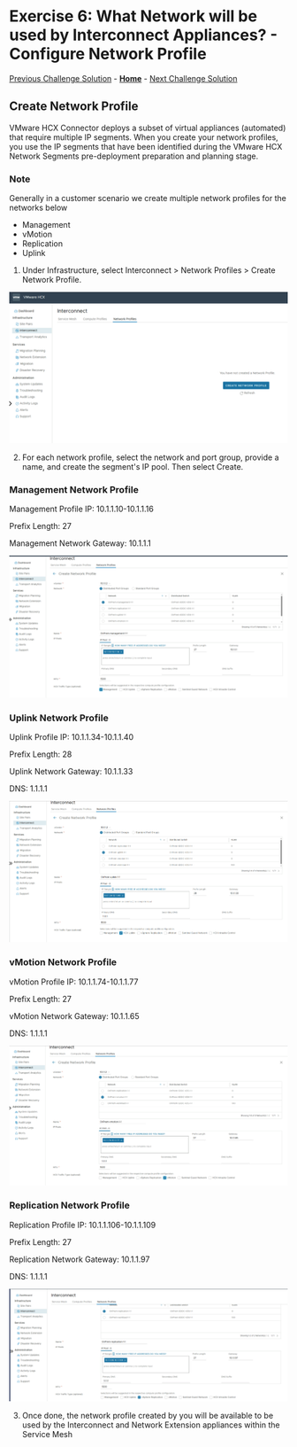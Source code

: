 # Exercise 6: What Network will be used by Interconnect Appliances? - Configure Network Profile

[Previous Challenge Solution](./05-HCX-Site-Pair.md) - **[Home](../Readme.md)** - [Next Challenge Solution](./07-HCX-Compute-Profiles.md)

## Create Network Profile

VMware HCX Connector deploys a subset of virtual appliances (automated) that require multiple IP segments. When you create your network profiles, you use the IP segments that have been identified during the VMware HCX Network Segments pre-deployment preparation and planning stage.

### Note

Generally in a customer scenario we create multiple network profiles for the networks below

- Management	
- vMotion
- Replication
- Uplink


1.	Under Infrastructure, select Interconnect > Network Profiles > Create Network Profile.

![](./Images/06-HCX-Network-Profiles/HCX_NetworkProfile2.png)

2.	For each network profile, select the network and port group, provide a name, and create the segment's IP pool. Then select Create.
 

### Management Network Profile

Management Profile IP: 10.1.1.10-10.1.1.16

Prefix Length: 27

Management Network Gateway: 10.1.1.1

![](./Images/06-HCX-Network-Profiles/HCX_NetworkProfile3.png)

### Uplink Network Profile

Uplink Profile IP: 10.1.1.34-10.1.1.40

Prefix Length: 28

Uplink Network Gateway: 10.1.1.33

DNS: 1.1.1.1

![](./Images/06-HCX-Network-Profiles/HCX_NetworkProfile4.png)

### vMotion Network Profile

vMotion Profile IP: 10.1.1.74-10.1.1.77

Prefix Length: 27

vMotion Network Gateway: 10.1.1.65

DNS: 1.1.1.1

![](./Images/06-HCX-Network-Profiles/HCX_NetworkProfile5.png)

### Replication Network Profile

Replication Profile IP: 10.1.1.106-10.1.1.109

Prefix Length: 27

Replication Network Gateway: 10.1.1.97

DNS: 1.1.1.1

![](./Images/06-HCX-Network-Profiles/HCX_NetworkProfile6.png)


3.	Once done, the network profile created by you will be available to be used by the Interconnect and Network Extension appliances within the Service Mesh